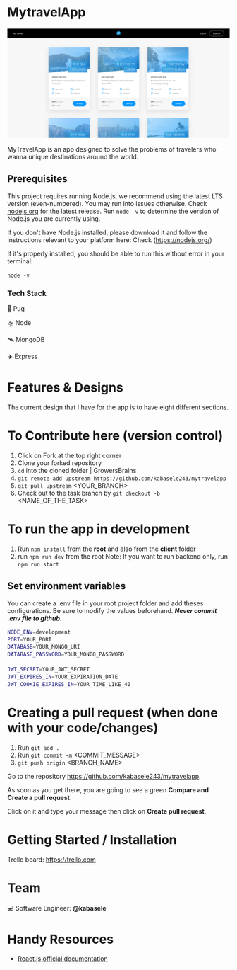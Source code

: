 # MytravelApp

![MyTravel Image](./public/img/Capture.PNG)

MyTravelApp is an app designed to solve the problems of travelers who wanna unique destinations around the world.

## Prerequisites
This project requires running Node.js, we recommend using the latest LTS version (even-numbered). You may run into issues otherwise. Check [nodejs.org](https://nodejs.org/) for the latest release. Run `node -v` to determine the version of Node.js you are currently using.

If you don't have Node.js installed, please download it and follow the instructions relevant to your platform here: Check (https://nodejs.org/)

If it's properly installed, you should be able to run this without error in your terminal:

`node -v`


### Tech Stack

:rocket: Pug

:flying_saucer: Node

:artificial_satellite: MongoDB

:airplane: Express

# Features & Designs

The current design that I have for the app is to have eight different sections.


# To Contribute here (version control)

1. Click on Fork at the top right corner
2. Clone your forked repository
3. `cd` into the cloned folder | GrowersBrains
4. `git remote add upstream https://github.com/kabasele243/mytravelapp`
5. `git pull upstream` <YOUR_BRANCH>
6. Check out to the task branch by `git checkout -b` <NAME_OF_THE_TASK>

# To run the app in development

1. Run `npm install` from the **root** and also from the **client** folder
2. run `npm run dev` from the root
   Note: If you want to run backend only, run `npm run start`

## Set environment variables

You can create a .env file in your root project folder and add theses configurations. Be sure to modify the values beforehand. **_Never commit .env file to github._**

```bash
NODE_ENV=development
PORT=YOUR_PORT
DATABASE=YOUR_MONGO_URI
DATABASE_PASSWORD=YOUR_MONGO_PASSWORD

JWT_SECRET=YOUR_JWT_SECRET
JWT_EXPIRES_IN=YOUR_EXPIRATION_DATE
JWT_COOKIE_EXPIRES_IN=YOUR_TIME_LIKE_40

```

# Creating a pull request (when done with your code/changes)

1. Run `git add .`
2. Run `git commit -m` <COMMIT_MESSAGE>
3. `git push origin` <BRANCH_NAME>

Go to the repository https://github.com/kabasele243/mytravelapp.

As soon as you get there, you are going to see a green **Compare and Create a pull request**.

Click on it and type your message then click on **Create pull request**.


# Getting Started / Installation


Trello board: https://trello.com

# Team

:computer: Software Engineer: **@kabasele**



# Handy Resources

- [React.js official documentation](https://reactjs.org/docs/getting-started.html)
